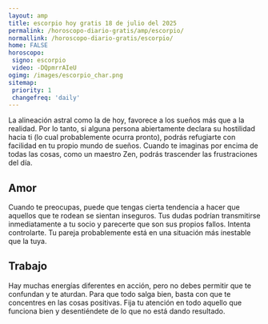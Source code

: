 ```yaml
---
layout: amp
title: escorpio hoy gratis 18 de julio del 2025 
permalink: /horoscopo-diario-gratis/amp/escorpio/
normallink: /horoscopo-diario-gratis/escorpio/
home: FALSE
horoscopo:
 signo: escorpio
 video: -DQpmrrAIeU
ogimg: /images/escorpio_char.png
sitemap:
 priority: 1
 changefreq: 'daily'
---
```



La alineación astral como la de hoy, favorece a los sueños más que a la realidad. Por lo tanto, si alguna persona abiertamente declara su hostilidad hacia ti (lo cual probablemente ocurra pronto), podrás refugiarte con facilidad en tu propio mundo de sueños. Cuando te imaginas por encima de todas las cosas, como un maestro Zen, podrás trascender las frustraciones del día.

## Amor

Cuando te preocupas, puede que tengas cierta tendencia a hacer que aquellos que te rodean se sientan inseguros. Tus dudas podrían transmitirse inmediatamente a tu socio y parecerte que son sus propios fallos. Intenta controlarte. Tu pareja probablemente está en una situación más inestable que la tuya.

## Trabajo

Hay muchas energías diferentes en acción, pero no debes permitir que te confundan y te aturdan. Para que todo salga bien, basta con que te concentres en las cosas positivas. Fija tu atención en todo aquello que funciona bien y desentiéndete de lo que no está dando resultado.